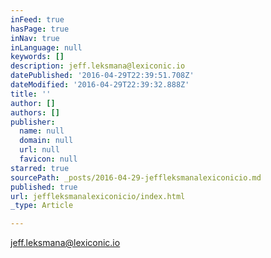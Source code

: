 ```yaml
---
inFeed: true
hasPage: true
inNav: true
inLanguage: null
keywords: []
description: jeff.leksmana@lexiconic.io
datePublished: '2016-04-29T22:39:51.708Z'
dateModified: '2016-04-29T22:39:32.888Z'
title: ''
author: []
authors: []
publisher:
  name: null
  domain: null
  url: null
  favicon: null
starred: true
sourcePath: _posts/2016-04-29-jeffleksmanalexiconicio.md
published: true
url: jeffleksmanalexiconicio/index.html
_type: Article

---
```

jeff.leksmana@lexiconic.io